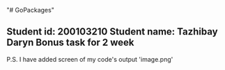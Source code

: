 "# GoPackages" 


Student id: 200103210
Student name: Tazhibay Daryn
Bonus task for 2 week
----------------------------
P.S. I have added screen of my code's output 'image.png'
